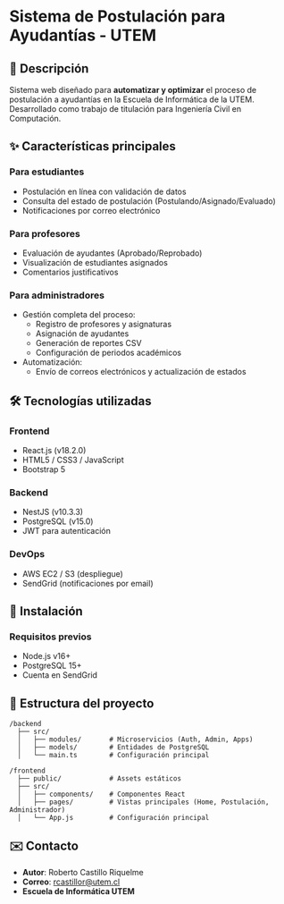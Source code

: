 # Sistema de Postulación para Ayudantías - UTEM

## 📌 Descripción
Sistema web diseñado para **automatizar y optimizar** el proceso de postulación a ayudantías en la Escuela de Informática de la UTEM. Desarrollado como trabajo de titulación para Ingeniería Civil en Computación.

## ✨ Características principales

### Para estudiantes
- Postulación en línea con validación de datos  
- Consulta del estado de postulación (Postulando/Asignado/Evaluado)  
- Notificaciones por correo electrónico  

### Para profesores
- Evaluación de ayudantes (Aprobado/Reprobado)  
- Visualización de estudiantes asignados  
- Comentarios justificativos  

### Para administradores
- Gestión completa del proceso:
  - Registro de profesores y asignaturas  
  - Asignación de ayudantes  
  - Generación de reportes CSV  
  - Configuración de periodos académicos  
- Automatización:
  - Envío de correos electrónicos y actualización de estados  

## 🛠 Tecnologías utilizadas

### Frontend
- React.js (v18.2.0)  
- HTML5 / CSS3 / JavaScript  
- Bootstrap 5  

### Backend
- NestJS (v10.3.3)  
- PostgreSQL (v15.0)  
- JWT para autenticación  

### DevOps
- AWS EC2 / S3 (despliegue)  
- SendGrid (notificaciones por email)  

## 🚀 Instalación

### Requisitos previos
- Node.js v16+  
- PostgreSQL 15+  
- Cuenta en SendGrid  

## 📂 Estructura del proyecto

```
/backend
  ├── src/
  │   ├── modules/       # Microservicios (Auth, Admin, Apps)
  │   ├── models/        # Entidades de PostgreSQL
  │   └── main.ts        # Configuración principal

/frontend
  ├── public/            # Assets estáticos
  ├── src/
  │   ├── components/    # Componentes React
  │   ├── pages/         # Vistas principales (Home, Postulación, Administrador)
  │   └── App.js         # Configuración principal
```

## ✉️ Contacto
- **Autor**: Roberto Castillo Riquelme  
- **Correo**: [rcastillor@utem.cl](mailto:rcastillor@utem.cl)  
- **Escuela de Informática UTEM**
